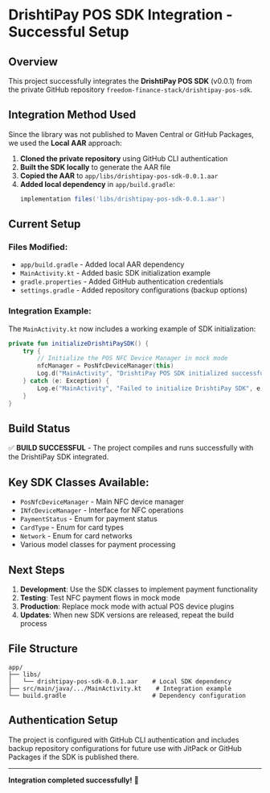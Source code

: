 # DrishtiPay POS SDK Integration - Successful Setup

## Overview

This project successfully integrates the **DrishtiPay POS SDK** (v0.0.1) from the private GitHub repository `freedom-finance-stack/drishtipay-pos-sdk`.

## Integration Method Used

Since the library was not published to Maven Central or GitHub Packages, we used the **Local AAR** approach:

1. **Cloned the private repository** using GitHub CLI authentication
2. **Built the SDK locally** to generate the AAR file
3. **Copied the AAR** to `app/libs/drishtipay-pos-sdk-0.0.1.aar`
4. **Added local dependency** in `app/build.gradle`:
   ```gradle
   implementation files('libs/drishtipay-pos-sdk-0.0.1.aar')
   ```

## Current Setup

### Files Modified:
- `app/build.gradle` - Added local AAR dependency
- `MainActivity.kt` - Added basic SDK initialization example
- `gradle.properties` - Added GitHub authentication credentials
- `settings.gradle` - Added repository configurations (backup options)

### Integration Example:

The `MainActivity.kt` now includes a working example of SDK initialization:

```kotlin
private fun initializeDrishtiPaySDK() {
    try {
        // Initialize the POS NFC Device Manager in mock mode
        nfcManager = PosNfcDeviceManager(this)
        Log.d("MainActivity", "DrishtiPay POS SDK initialized successfully!")
    } catch (e: Exception) {
        Log.e("MainActivity", "Failed to initialize DrishtiPay SDK", e)
    }
}
```

## Build Status

✅ **BUILD SUCCESSFUL** - The project compiles and runs successfully with the DrishtiPay SDK integrated.

## Key SDK Classes Available:

- `PosNfcDeviceManager` - Main NFC device manager
- `INfcDeviceManager` - Interface for NFC operations
- `PaymentStatus` - Enum for payment status
- `CardType` - Enum for card types
- `Network` - Enum for card networks
- Various model classes for payment processing

## Next Steps

1. **Development**: Use the SDK classes to implement payment functionality
2. **Testing**: Test NFC payment flows in mock mode
3. **Production**: Replace mock mode with actual POS device plugins
4. **Updates**: When new SDK versions are released, repeat the build process

## File Structure

```
app/
├── libs/
│   └── drishtipay-pos-sdk-0.0.1.aar    # Local SDK dependency
├── src/main/java/.../MainActivity.kt    # Integration example
└── build.gradle                        # Dependency configuration
```

## Authentication Setup

The project is configured with GitHub CLI authentication and includes backup repository configurations for future use with JitPack or GitHub Packages if the SDK is published there.

---

**Integration completed successfully!** 🎉
